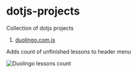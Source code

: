# dotjs-projects
Collection of dotjs projects

1. [duolingo.com.js](https://github.com/makaroni4/dotjs-projects/blob/master/duolingo.com.js)

Adds count of unfinished lessons to header menu

![Duolingo lessons count](https://cloud.githubusercontent.com/assets/768070/10146886/5bdf798c-662b-11e5-8d83-ddf57601c01e.png)

